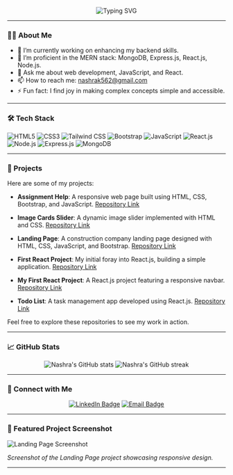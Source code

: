<!-- Profile Header -->
<p align="center">
  <img src="https://readme-typing-svg.herokuapp.com?font=Fira+Code&size=28&duration=3000&pause=1000&color=00BFFF&center=true&vCenter=true&width=600&lines=Hi+%F0%9F%91%8B%2C+I'm+Nashra+Khan;MERN+Stack+Developer;Passionate+about+Web+Development" alt="Typing SVG" />
</p>

---

### 👩‍💻 About Me

- 🔭 I’m currently working on enhancing my backend skills.
- 🌱 I’m proficient in the MERN stack: MongoDB, Express.js, React.js, Node.js.
- 💬 Ask me about web development, JavaScript, and React.
- 📫 How to reach me: [nashrak562@gmail.com](mailto:nashrak562@gmail.com)
- ⚡ Fun fact: I find joy in making complex concepts simple and accessible.

---

### 🛠️ Tech Stack

![HTML5](https://img.shields.io/badge/HTML5-E34F26?style=for-the-badge&logo=html5&logoColor=white)
![CSS3](https://img.shields.io/badge/CSS3-1572B6?style=for-the-badge&logo=css3&logoColor=white)
![Tailwind CSS](https://img.shields.io/badge/Tailwind_CSS-38B2AC?style=for-the-badge&logo=tailwind-css&logoColor=white)
![Bootstrap](https://img.shields.io/badge/Bootstrap-563D7C?style=for-the-badge&logo=bootstrap&logoColor=white)
![JavaScript](https://img.shields.io/badge/JavaScript-F7DF1E?style=for-the-badge&logo=javascript&logoColor=black)
![React.js](https://img.shields.io/badge/React.js-61DAFB?style=for-the-badge&logo=react&logoColor=black)
![Node.js](https://img.shields.io/badge/Node.js-339933?style=for-the-badge&logo=node.js&logoColor=white)
![Express.js](https://img.shields.io/badge/Express.js-000000?style=for-the-badge&logo=express&logoColor=white)
![MongoDB](https://img.shields.io/badge/MongoDB-47A248?style=for-the-badge&logo=mongodb&logoColor=white)

---

### 📂 Projects

Here are some of my projects:

- **Assignment Help**: A responsive web page built using HTML, CSS, Bootstrap, and JavaScript. [Repository Link](https://github.com/Nashrakha/Assignment-help)

- **Image Cards Slider**: A dynamic image slider implemented with HTML and CSS. [Repository Link](https://github.com/Nashrakha/image-cards-slider)

- **Landing Page**: A construction company landing page designed with HTML, CSS, JavaScript, and Bootstrap. [Repository Link](https://github.com/Nashrakha/landing-page)

- **First React Project**: My initial foray into React.js, building a simple application. [Repository Link](https://github.com/Nashrakha/first-react-project)

- **My First React Project**: A React.js project featuring a responsive navbar. [Repository Link](https://github.com/Nashrakha/my-first-react-project)

- **Todo List**: A task management app developed using React.js. [Repository Link](https://github.com/Nashrakha/Todo_list)

Feel free to explore these repositories to see my work in action.

---

### 📈 GitHub Stats

<p align="center">
  <img src="https://github-readme-stats.vercel.app/api?username=Nashrakha&show_icons=true&theme=radical" alt="Nashra's GitHub stats" />
  <img src="https://github-readme-streak-stats.herokuapp.com/?user=Nashrakha&theme=radical" alt="Nashra's GitHub streak" />
</p>

---

### 🤝 Connect with Me

<p align="center">
  <a href="https://www.linkedin.com/in/nashra-khan-frontend-developer/"><img src="https://img.shields.io/badge/LinkedIn-Nashra%20Khan-blue?style=for-the-badge&logo=linkedin&logoColor=white" alt="LinkedIn Badge"/></a>
  <a href="mailto:nashrak562@gmail.com"><img src="https://img.shields.io/badge/Email-nashrashaikh761@gmail.com-red?style=for-the-badge&logo=gmail&logoColor=white" alt="Email Badge"/></a>
</p>

---

### 📸 Featured Project Screenshot

![Landing Page Screenshot](https://raw.githubusercontent.com/Nashrakha/landing-page/main/screenshot.png)

*Screenshot of the Landing Page project showcasing responsive design.*

---

